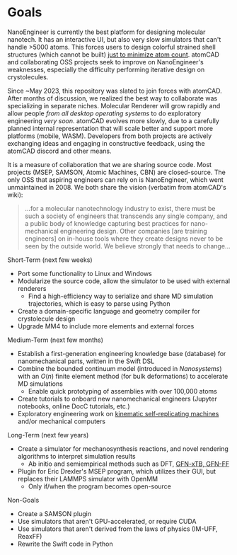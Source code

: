 # Goals

NanoEngineer is currently the best platform for designing molecular nanotech. It has an interactive UI, but also very slow simulators that can't handle >5000 atoms. This forces users to design colorful strained shell structures (which cannot be built) [just to minimize atom count](http://www.imm.org/research/parts/controller/). atomCAD and collaborating OSS projects seek to improve on NanoEngineer's weaknesses, especially the difficulty performing iterative design on crystolecules.

Since ~May 2023, this repository was slated to join forces with atomCAD. After months of discussion, we realized the best way to collaborate was specializing in separate niches. Molecular Renderer will grow rapidly and allow people _from all desktop operating systems_ to do exploratory engineering _very soon_. atomCAD evolves more slowly, due to a carefully planned internal representation that will scale better and support more platforms (mobile, WASM). Developers from both projects are actively exchanging ideas and engaging in constructive feedback, using the atomCAD discord and other means.

It is a measure of collaboration that we are sharing source code. Most projects (MSEP, SAMSON, Atomic Machines, CBN) are closed-source. The only OSS that aspiring engineers can rely on is NanoEngineer, which went unmaintained in 2008. We both share the vision (verbatim from atomCAD's wiki):

> ...for a molecular nanotechnology industry to exist, there must be such a society of engineers that transcends any single company, and a public body of knowledge capturing best practices for nano-mechanical engineering design. Other companies [are training engineers] on in-house tools where they create designs never to be seen by the outside world. We believe strongly that needs to change...

Short-Term (next few weeks)
- Port some functionality to Linux and Windows
- Modularize the source code, allow the simulator to be used with external renderers
  - Find a high-efficiency way to serialize and share MD simulation trajectories, which is easy to parse using Python
- Create a domain-specific language and geometry compiler for crystolecule design
- Upgrade MM4 to include more elements and external forces

Medium-Term (next few months)
- Establish a first-generation engineering knowledge base (database) for nanomechanical parts, written in the Swift DSL
- Combine the bounded continuum model (introduced in _Nanosystems_) with an $O(n)$ finite element method (for bulk deformations) to accelerate MD simulations
  - Enable quick prototyping of assemblies with over 100,000 atoms
- Create tutorials to onboard new nanomechanical engineers (Jupyter notebooks, online DocC tutorials, etc.)
- Exploratory engineering work on [kinematic self-replicating machines](http://www.molecularassembler.com/KSRM.htm) and/or mechanical computers

Long-Term (next few years)
- Create a simulator for mechanosynthesis reactions, and novel rendering algorithms to interpret simulation results
  - Ab initio and semiempirical methods such as DFT, [GFN-xTB, GFN-FF](https://github.com/grimme-lab/xtb)
- Plugin for Eric Drexler's MSEP program, which utilizes their GUI, but replaces their LAMMPS simulator with OpenMM
  - Only if/when the program becomes open-source

Non-Goals
- Create a SAMSON plugin
- Use simulators that aren't GPU-accelerated, or require CUDA
- Use simulators that aren't derived from the laws of physics (IM-UFF, ReaxFF)
- Rewrite the Swift code in Python
